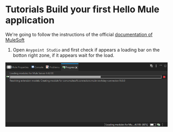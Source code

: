 # Tutorials Build your first Hello Mule application

We're going to follow the instructions of the official <a href="https://developer.mulesoft.com/tutorials-and-howtos/getting-started/hello-mule/">documentation of MuleSoft</a>

1. Open `Anypoint Studio` and first check if appears a loading bar on the botton right zone, if it appears wait for the load.

<div align="center">
    <img src="../../Captures/Hello World Cap/1_muleHello.png" />
</div>
